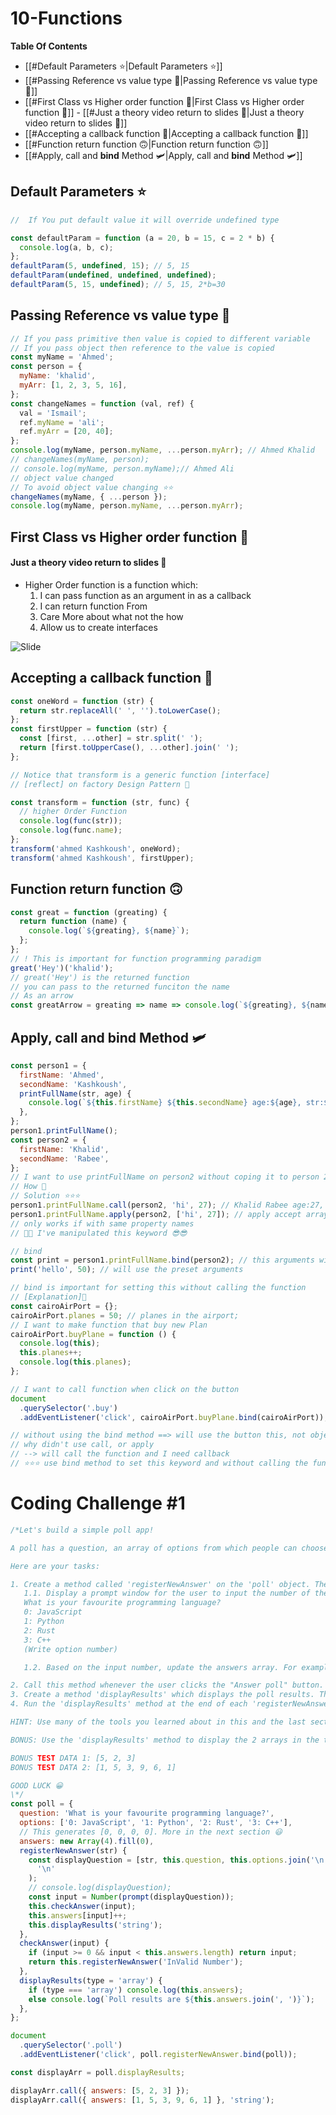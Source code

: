 # 10-Functions
**Table Of Contents**
- [[#Default Parameters ⭐|Default Parameters ⭐]]
- [[#Passing Reference vs value type 🧭|Passing Reference vs value type 🧭]]
- [[#First Class vs Higher order function 📓|First Class vs Higher order function 📓]]
		- [[#Just a theory video return to slides 🌲|Just a theory video return to slides 🌲]]
- [[#Accepting a callback function 🚀|Accepting a callback function 🚀]]
- [[#Function return function 🙃|Function return function 🙃]]
- [[#Apply, call and **bind** Method 🛩️|Apply, call and **bind** Method 🛩️]]


## Default Parameters ⭐

```js
//  If You put default value it will override undefined type

const defaultParam = function (a = 20, b = 15, c = 2 * b) {
  console.log(a, b, c);
};
defaultParam(5, undefined, 15); // 5, 15
defaultParam(undefined, undefined, undefined);
defaultParam(5, 15, undefined); // 5, 15, 2*b=30
```

## Passing Reference vs value type 🧭

```js
// If you pass primitive then value is copied to different variable
// If you pass object then reference to the value is copied
const myName = 'Ahmed';
const person = {
  myName: 'khalid',
  myArr: [1, 2, 3, 5, 16],
};
const changeNames = function (val, ref) {
  val = 'Ismail';
  ref.myName = 'ali';
  ref.myArr = [20, 40];
};
console.log(myName, person.myName, ...person.myArr); // Ahmed Khalid
// changeNames(myName, person);
// console.log(myName, person.myName);// Ahmed Ali
// object value changed
// To avoid object value changing ⭐⭐
changeNames(myName, { ...person });
console.log(myName, person.myName, ...person.myArr);
```

## First Class vs Higher order function 📓

#### Just a theory video return to slides 🌲

- Higher Order function is a function which:
  1. I can pass function as an argument in as a callback
  2. I can return function From
  3. Care More about what not the how
  4. Allow us to create interfaces

![Slide](FirstClassVsHigherOrderFunciton.png)

## Accepting a callback function 🚀

```js
const oneWord = function (str) {
  return str.replaceAll(' ', '').toLowerCase();
};
const firstUpper = function (str) {
  const [first, ...other] = str.split(' ');
  return [first.toUpperCase(), ...other].join(' ');
};

// Notice that transform is a generic function [interface]
// [reflect] on factory Design Pattern 🤔

const transform = function (str, func) {
  // higher Order Function
  console.log(func(str));
  console.log(func.name);
};
transform('ahmed Kashkoush', oneWord);
transform('ahmed Kashkoush', firstUpper);
```

## Function return function 🙃

```js
const great = function (greating) {
  return function (name) {
    console.log(`${greating}, ${name}`);
  };
};
// ! This is important for function programming paradigm
great('Hey')('khalid');
// great('Hey') is the returned function
// you can pass to the returned funciton the name
// As an arrow
const greatArrow = greating => name => console.log(`${greating}, ${name}`);
```

## Apply, call and **bind** Method 🛩️

```js
const person1 = {
  firstName: 'Ahmed',
  secondName: 'Kashkoush',
  printFullName(str, age) {
    console.log(`${this.firstName} ${this.secondName} age:${age}, str:${str}`);
  },
};
person1.printFullName();
const person2 = {
  firstName: 'Khalid',
  secondName: 'Rabee',
};
// I want to use printFullName on person2 without coping it to person 2
// How 🤔
// Solution ⭐⭐⭐
person1.printFullName.call(person2, 'hi', 27); // Khalid Rabee age:27, str:hi
person1.printFullName.apply(person2, ['hi', 27]); // apply accept array arguments
// only works if with same property names
// 🔴🔴 I've manipulated this keyword 😎😎

// bind
const print = person1.printFullName.bind(person2); // this arguments will never change
print('hello', 50); // will use the preset arguments

// bind is important for setting this without calling the function
// [Explanation]🌃
const cairoAirPort = {};
cairoAirPort.planes = 50; // planes in the airport;
// I want to make function that buy new Plan
cairoAirPort.buyPlane = function () {
  console.log(this);
  this.planes++;
  console.log(this.planes);
};

// I want to call function when click on the button
document
  .querySelector('.buy')
  .addEventListener('click', cairoAirPort.buyPlane.bind(cairoAirPort));

// without using the bind method ==> will use the button this, not object this
// why didn't use call, or apply
// --> will call the function and I need callback
// ⭐⭐⭐ use bind method to set this keyword and without calling the funciton
```

# Coding Challenge #1

```js
/*Let's build a simple poll app!

A poll has a question, an array of options from which people can choose, and an array with the number of replies for each option. This data is stored in the starter object below.

Here are your tasks:

1. Create a method called 'registerNewAnswer' on the 'poll' object. The method does 2 things:
   1.1. Display a prompt window for the user to input the number of the selected option. The prompt should look like this:
   What is your favourite programming language?
   0: JavaScript
   1: Python
   2: Rust
   3: C++
   (Write option number)

   1.2. Based on the input number, update the answers array. For example, if the option is 3, increase the value AT POSITION 3 of the array by 1. Make sure to check if the input is a number and if the number makes sense (e.g answer 52 wouldn't make sense, right?)

2. Call this method whenever the user clicks the "Answer poll" button.
3. Create a method 'displayResults' which displays the poll results. The method takes a string as an input (called 'type'), which can be either 'string' or 'array'. If type is 'array', simply display the results array as it is, using console.log(). This should be the default option. If type is 'string', display a string like "Poll results are 13, 2, 4, 1".
4. Run the 'displayResults' method at the end of each 'registerNewAnswer' method call.

HINT: Use many of the tools you learned about in this and the last section 😉

BONUS: Use the 'displayResults' method to display the 2 arrays in the test data. Use both the 'array' and the 'string' option. Do NOT put the arrays in the poll object! So what shoud the this keyword look like in this situation?

BONUS TEST DATA 1: [5, 2, 3]
BONUS TEST DATA 2: [1, 5, 3, 9, 6, 1]

GOOD LUCK 😀
\*/
const poll = {
  question: 'What is your favourite programming language?',
  options: ['0: JavaScript', '1: Python', '2: Rust', '3: C++'],
  // This generates [0, 0, 0, 0]. More in the next section 😃
  answers: new Array(4).fill(0),
  registerNewAnswer(str) {
    const displayQuestion = [str, this.question, this.options.join('\n')].join(
      '\n'
    );
    // console.log(displayQuestion);
    const input = Number(prompt(displayQuestion));
    this.checkAnswer(input);
    this.answers[input]++;
    this.displayResults('string');
  },
  checkAnswer(input) {
    if (input >= 0 && input < this.answers.length) return input;
    return this.registerNewAnswer('InValid Number');
  },
  displayResults(type = 'array') {
    if (type === 'array') console.log(this.answers);
    else console.log(`Poll results are ${this.answers.join(', ')}`);
  },
};

document
  .querySelector('.poll')
  .addEventListener('click', poll.registerNewAnswer.bind(poll));

const displayArr = poll.displayResults;

displayArr.call({ answers: [5, 2, 3] });
displayArr.call({ answers: [1, 5, 3, 9, 6, 1] }, 'string');
```

